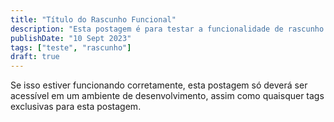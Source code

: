 ```yaml
---
title: "Título do Rascunho Funcional"
description: "Esta postagem é para testar a funcionalidade de rascunho."
publishDate: "10 Sept 2023"
tags: ["teste", "rascunho"]
draft: true
---
```


Se isso estiver funcionando corretamente, esta postagem só deverá ser acessível em um ambiente de desenvolvimento, assim como quaisquer tags exclusivas para esta postagem.

